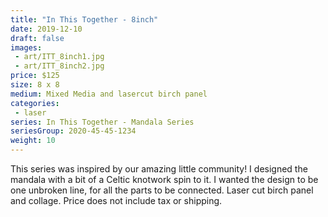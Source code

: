 ```yaml
---
title: "In This Together - 8inch"
date: 2019-12-10
draft: false
images:
 - art/ITT_8inch1.jpg
 - art/ITT_8inch2.jpg
price: $125 
size: 8 x 8
medium: Mixed Media and lasercut birch panel
categories:
 - laser
series: In This Together - Mandala Series
seriesGroup: 2020-45-45-1234
weight: 10
---
```


This series was inspired by our amazing little community! I designed the mandala with a bit of a Celtic knotwork spin to it. I wanted the design to be one unbroken line, for all the parts to be connected. Laser cut birch panel and collage. Price does not include tax or shipping.
